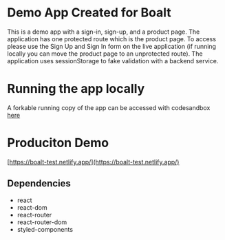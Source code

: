 # Demo App Created for Boalt

This is a demo app with a sign-in, sign-up, and a product page. The application has one protected route which is the product page. To access please use the Sign Up and Sign In form on the live application (if running locally you can move the product page to an unprotected route). The application uses sessionStorage to fake validation with a backend service.

# Running the app locally

A forkable running copy of the app can be accessed with codesandbox [here](https://codesandbox.io/s/priceless-grass-myq15)

# Produciton Demo

[https://boalt-test.netlify.app/](https://boalt-test.netlify.app/)

## Dependencies

- react
- react-dom
- react-router
- react-router-dom
- styled-components
